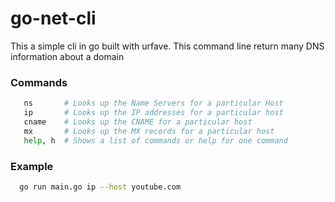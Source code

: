 # go-net-cli
This a simple cli in go built with urfave. This command line return many DNS information about a domain

### Commands

```bash
   ns       # Looks up the Name Servers for a particular Host
   ip       # Looks up the IP addresses for a particular host
   cname    # Looks up the CNAME for a particular host
   mx       # Looks up the MX records for a particular host
   help, h  # Shows a list of commands or help for one command
```

### Example 
```bash
  go run main.go ip --host youtube.com
```
